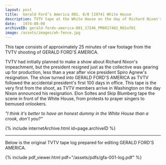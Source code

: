 ```yaml
---
layout: post
title:  Gerald Ford’s America 001. 8/8 [1974] White House
description: TVTV tape at the White House on the day of Richard Nixon's resignation
date:   1974-08-08
archiveID: gerald-fords-america-001_17246_PM0017482_R01of01
image: /assets/images/wh-fence.jpg
---
```


This tape consists of approximately 25 minutes of raw footage from the TVTV shooting of GERALD FORD'S AMERICA.

TVTV had initially planned to make a show about Richard Nixon's impeachment, but the president resigned just as the collective was gearing up for production, less than a year after vice president Spiro Agnew's resignation. The show turned into GERALD FORD'S AMERICA as TVTV followed the accidental president's first 100 days in office. This tape is the very first from the shoot, as TVTV members arrive in Washington on the day  Nixon announced his resignation. Elon Soltes and Skip Blumberg tape the scene in front of the White House, from protests to prayer singers to bemused onlookers.

*"I think it's better to have an honest dummy in the White House than a crook, don't you?"*

<div class="iframe-container">
  {% include internetArchive.html id=page.archiveID %}
</div>

---

<div class="container">
  <div class="row">
    <div class="col">
      <p>Below is the original TVTV tape log prepared for editing GERALD FORD'S AMERICA.</p>
    </div>
  </div>

  <div class="row">
    {% include pdf_viewer.html pdf="/assets/pdfs/gfa-001-log.pdf" %}
  </div>

</div>
